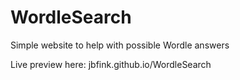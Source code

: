 # WordleSearch
Simple website to help with possible Wordle answers

Live preview here:
jbfink.github.io/WordleSearch